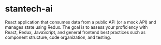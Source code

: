 # stantech-ai
React application that consumes data from a public API (or a mock API) and manages state using Redux. The goal is to assess your proficiency with React, Redux, JavaScript, and general frontend best practices such as component structure, code organization, and testing.
